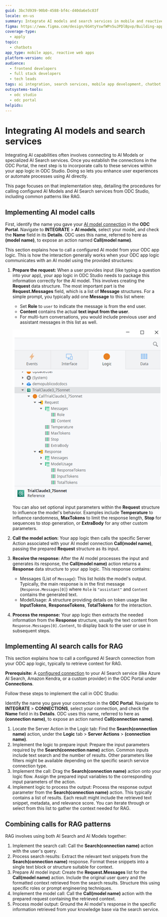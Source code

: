 ```yaml
---
guid: 3bc7d939-90b0-4588-bf4c-d40da6e5c83f
locale: en-us
summary: Integrate AI models and search services in mobile and reactive web apps using OutSystems Developer Cloud (ODC).
figma: https://www.figma.com/design/6G4tyYswfWPn5uJPDlBpvp/Building-apps?node-id=7387-413&p=f&t=qLWrpr4U9mwgQUkz-0
coverage-type:
  - apply
topic:
  - chatbots
app_type: mobile apps, reactive web apps
platform-version: odc
audience:
  - frontend developers
  - full stack developers
  - tech leads
tags: ai integration, search services, mobile app development, chatbot development, reactive web apps
outsystems-tools:
  - odc studio
  - odc portal
helpids:
---
```


# Integrating AI models and search services

Integrating AI capabilities often involves connecting to AI Models or specialized AI Search services. Once you establish the connections in the ODC Portal, the next step is to incorporate calls to these services within your app logic in ODC Studio. Doing so lets you enhance user experiences or automate processes using AI directly.

This page focuses on that implementation step, detailing the procedures for calling configured AI Models and AI Search services from ODC Studio, including common patterns like RAG.

## Implementing AI model calls

First, identify the name you gave your [AI model connection](add-ai-models.md#add-ai-models) in the **ODC Portal**. Navigate to **INTEGRATE** > **AI models**, select your model, and check the **Name** field in its **Details**. ODC uses this name, referred to here as **(model name)**, to expose an action named **Call(model name)**.

This section explains how to call a configured AI model from your ODC app logic. This is how the interaction generally works when your ODC app logic communicates with an AI model using the provided structures:

1. **Prepare the request:** When a user provides input (like typing a question into your app), your app logic in ODC Studio needs to package this information correctly for the AI model. This involves creating the **Request** data structure. The most important part is the **Request.Messages** field, which is a list of **Message** structures. For a simple prompt, you typically add one **Message** to this list where:
    * Set **Role** to `user` to indicate the message is from the end user.
    * **Content** contains the actual **text input from the user**.
    * For multi-turn conversations, you would include previous user and assistant messages in this list as well.

    ![ODC Studio interface showing the data structure for calling an AI model, including Request and Response fields.](images/ai-model-call-odcs.png "Data structure in a server action to call an AI model")

    You can also set optional input parameters within the **Request** structure to influence the model's behavior. Examples include **Temperature** to influence randomness, **MaxTokens** to limit the response length, **Stop** for sequences to stop generation, or **ExtraBody** for any other custom parameters.

1. **Call the model action:** Your app logic then calls the specific Server Action associated with your AI model connection **Call(model name)**, passing the prepared **Request** structure as its input.
1. **Receive the response:** After the AI model processes the input and generates its response, the **Call(model name)** action returns a **Response** data structure to your app logic. This response contains:
    * Messages (List of `Message`): This list holds the model's output. Typically, the main response is in the first message (`Response.Messages[0]`) where `Role` is `"assistant"` and `Content` contains the generated text.
    * ModelUsage: A structure providing details on token usage like **InputTokens**, **ResponseTokens**, **TotalTokens** for the interaction.
1. **Process the response:** Your app logic then extracts the needed information from the **Response** structure, usually the text content from `Response.Messages[0].Content`, to display back to the user or use in subsequent steps.

## Implementing AI search calls for RAG

This section explains how to call a configured AI Search connection from your ODC app logic, typically to retrieve context for RAG.

**Prerequisite:** A [configured connection](add-ai-search-services.md#add-a-search-service) to your AI Search service (like Azure AI Search, Amazon Kendra, or a custom provider) in the ODC Portal under **Connections**.

Follow these steps to implement the call in ODC Studio:

Identify the name you gave your connection in the **ODC Portal**. Navigate to **INTEGRATE** > **CONNECTIONS**, select your connection, and check the **Name** field in its **Details**. ODC uses this name, referred to here as **(connection name)**, to expose an action named **Call(connection name)**.

1. Locate the Server Action in the Logic tab: Find the **Search(connection name)** action, under the **Logic** tab > **Server Actions** > **(connection name)**.
1. Implement the logic to prepare input: Prepare the input parameters required by the **Search(connection name)** action. Common inputs include text search and the number of results. Other parameters like filters might be available depending on the specific search service connection type. 
1. Implement the call: Drag the **Search(connection name)** action onto your logic flow. Assign the prepared input variables to the corresponding input parameters of the action.  
1. Implement logic to process the output: Process the response output parameter from the **Search(connection name)** action. This typically contains a list of results. Each result might include the retrieved text snippet, metadata, and relevance score. You can iterate through or select from this list to gather the context needed for RAG.

## Combining calls for RAG patterns

RAG involves using both AI Search and AI Models together:

1. Implement the search call: Call the **Search(connection name)** action with the user's query.  
1. Process search results: Extract the relevant text snippets from the **Search(connection name)** response. Format these snippets into a single text block or structure suitable for context.  
1. Prepare AI model input: Create the **Request.Messages** list for the **Call(model name)** action. Include the original user query and the formatted context retrieved from the search results. Structure this using specific roles or prompt engineering techniques.  
1. Implement the model call: Call the **Call(model name)** action with the prepared request containing the retrieved context.  
1. Process model output: Ground the AI model's response in the specific information retrieved from your knowledge base via the search service.

